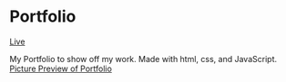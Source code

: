 # Portfolio
[Live](https://vinccitsui.me/)

My Portfolio to show off my work. Made with html, css, and JavaScript.
[Picture Preview of Portfolio](https://i.gyazo.com/f6640addc2dbc0176cb20a6b93fdb8b9.png)

